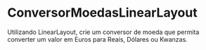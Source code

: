 # ConversorMoedasLinearLayout
Utilizando LinearLayout, crie um conversor de moeda que permita converter um valor 
em Euros para Reais, Dólares ou Kwanzas.
